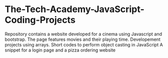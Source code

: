 # The-Tech-Academy-JavaScript-Coding-Projects
Repository contains a website developed for a cinema using Javascript and bootstrap. The page features movies and their playing time. 
Developement projects using arrays. Short codes to perform object casting in JavaScript
A snippet for a login page and a pizza ordering website
